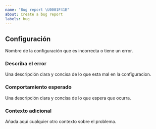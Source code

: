 ```yaml
---
name: "Bug report \U0001F41E"
about: Create a bug report
labels: bug
---
```


## Configuración

Nombre de la configuración que es incorrecta o tiene un error.

### Describa el error

Una descripción clara y concisa de lo que esta mal en la configuracion.

### Comportamiento esperado

Una descripción clara y concisa de lo que espera que ocurra.

### Contexto adicional

Añada aquí cualquier otro contexto sobre el problema.

